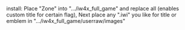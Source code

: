 install: Place "Zone" into ".../iw4x_full_game" and replace all (enables custom title for certain flag), Next place any ".iwi" you like for title or emblem in ".../iw4x_full_game/userraw/images"
